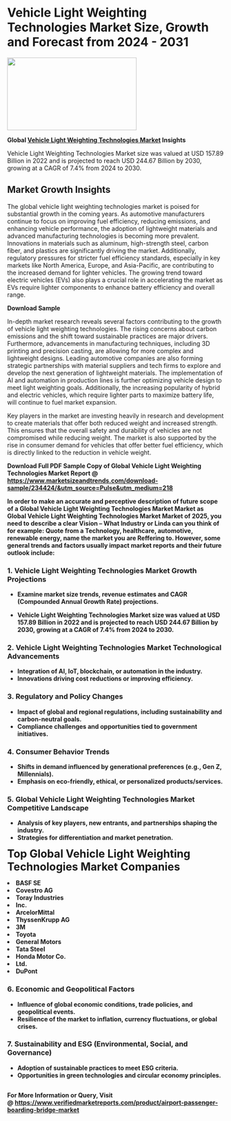 <H1>Vehicle Light Weighting Technologies Market Size, Growth and Forecast from 2024 - 2031</H1><img class="aligncenter size-medium wp-image-584254" src="https://thirdeyenews.in/wp-content/uploads/2024/09/Global-Market-Research-300x168.jpeg" alt="" width="300" height="168" /><p><strong>Global&nbsp;<a href="https://www.marketsizeandtrends.com/download-sample/234424/&amp;utm_source=Pulse&amp;utm_medium=218">Vehicle Light Weighting Technologies Market</a> Insights</strong></p><p>Vehicle Light Weighting Technologies Market size was valued at USD 157.89 Billion in 2022 and is projected to reach USD 244.67 Billion by 2030, growing at a CAGR of 7.4% from 2024 to 2030.</p><p><h2>Market Growth Insights</h2> <p>The global vehicle light weighting technologies market is poised for substantial growth in the coming years. As automotive manufacturers continue to focus on improving fuel efficiency, reducing emissions, and enhancing vehicle performance, the adoption of lightweight materials and advanced manufacturing technologies is becoming more prevalent. Innovations in materials such as aluminum, high-strength steel, carbon fiber, and plastics are significantly driving the market. Additionally, regulatory pressures for stricter fuel efficiency standards, especially in key markets like North America, Europe, and Asia-Pacific, are contributing to the increased demand for lighter vehicles. The growing trend toward electric vehicles (EVs) also plays a crucial role in accelerating the market as EVs require lighter components to enhance battery efficiency and overall range.</p> <p><strong>Download Sample</strong></p> <p>In-depth market research reveals several factors contributing to the growth of vehicle light weighting technologies. The rising concerns about carbon emissions and the shift toward sustainable practices are major drivers. Furthermore, advancements in manufacturing techniques, including 3D printing and precision casting, are allowing for more complex and lightweight designs. Leading automotive companies are also forming strategic partnerships with material suppliers and tech firms to explore and develop the next generation of lightweight materials. The implementation of AI and automation in production lines is further optimizing vehicle design to meet light weighting goals. Additionally, the increasing popularity of hybrid and electric vehicles, which require lighter parts to maximize battery life, will continue to fuel market expansion. <p>Key players in the market are investing heavily in research and development to create materials that offer both reduced weight and increased strength. This ensures that the overall safety and durability of vehicles are not compromised while reducing weight. The market is also supported by the rise in consumer demand for vehicles that offer better fuel efficiency, which is directly linked to the reduction in vehicle weight.</p> <p><strong></p><p><span class=""><strong>Download Full PDF Sample Copy of Global Vehicle Light Weighting Technologies Market Report</strong> @ <a href="https://www.marketsizeandtrends.com/download-sample/234424/&amp;utm_source=Pulse&amp;utm_medium=218" target="_blank">https://www.marketsizeandtrends.com/download-sample/234424/&amp;utm_source=Pulse&amp;utm_medium=218</a></span></p><p>In order to make an accurate and perceptive description of future scope of a Global&nbsp;Vehicle Light Weighting Technologies Market Market as Global&nbsp;Vehicle Light Weighting Technologies Market Market of 2025, you need to describe a clear Vision &ndash; What Industry or Linda can you think of for example: Quote from a Technology, healthcare, automotive, renewable energy, name the market you are Reffering to. However, some general trends and factors usually impact market reports and their future outlook include:</p><h3>1.&nbsp;<strong>Vehicle Light Weighting Technologies Market Growth Projections</strong></h3><ul><li>Examine market size trends, revenue estimates and CAGR (Compounded Annual Growth Rate) projections.</li><li><p>Vehicle Light Weighting Technologies Market size was valued at USD 157.89 Billion in 2022 and is projected to reach USD 244.67 Billion by 2030, growing at a CAGR of 7.4% from 2024 to 2030.</p></li></ul><h3>2.&nbsp;<strong>Vehicle Light Weighting Technologies Market Technological Advancements</strong></h3><ul><li>Integration of AI, IoT, blockchain, or automation in the industry.</li><li>Innovations driving cost reductions or improving efficiency.</li></ul><h3>3.&nbsp;<strong>Regulatory and Policy Changes</strong></h3><ul><li>Impact of global and regional regulations, including sustainability and carbon-neutral goals.</li><li>Compliance challenges and opportunities tied to government initiatives.</li></ul><h3>4.&nbsp;<strong>Consumer Behavior Trends</strong></h3><ul><li>Shifts in demand influenced by generational preferences (e.g., Gen Z, Millennials).</li><li>Emphasis on eco-friendly, ethical, or personalized products/services.</li></ul><h3>5.&nbsp;<strong>Global Vehicle Light Weighting Technologies Market Competitive Landscape</strong></h3><ul><li>Analysis of key players, new entrants, and partnerships shaping the industry.</li><li>Strategies for differentiation and market penetration.</li></ul><p data-pm-slice="1 1 []"><span style="color: inherit; font-family: inherit; font-size: 25px;">Top Global Vehicle Light Weighting Technologies Market Companies</span></p><div class="" data-test-id=""><p><li>BASF SE</li><li> Covestro AG</li><li> Toray Industries</li><li> Inc.</li><li> ArcelorMittal</li><li> ThyssenKrupp AG</li><li> 3M</li><li> Toyota</li><li> General Motors</li><li> Tata Steel</li><li> Honda Motor Co.</li><li> Ltd.</li><li> DuPont</li></p></div><h3>6.&nbsp;<strong>Economic and Geopolitical Factors</strong></h3><ul><li>Influence of global economic conditions, trade policies, and geopolitical events.</li><li>Resilience of the market to inflation, currency fluctuations, or global crises.</li></ul><h3>7.&nbsp;<strong>Sustainability and ESG (Environmental, Social, and Governance)</strong></h3><ul><li>Adoption of sustainable practices to meet ESG criteria.</li><li>Opportunities in green technologies and circular economy principles.</li></ul><h2><strong style="font-size: 14px;">For More Information or Query, Visit @&nbsp;</strong><a style="background-color: #ffffff; font-size: 14px;" href="https://www.marketsizeandtrends.com/report/vehicle-light-weighting-technologies-market/" target="_blank">https://www.verifiedmarketreports.com/product/airport-passenger-boarding-bridge-market</a></h2>
